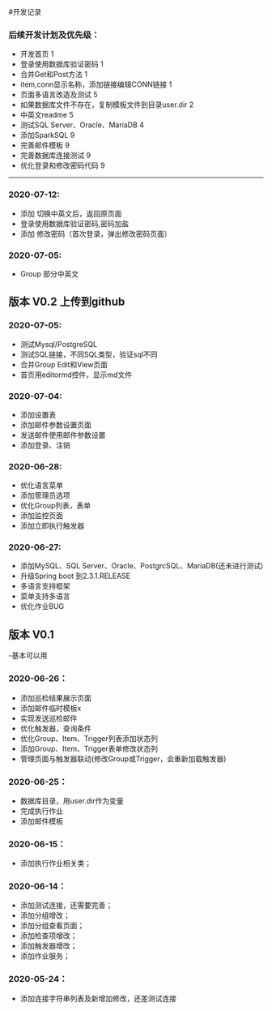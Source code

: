 

#开发记录
### 后续开发计划及优先级：
- 开发首页 1
- 登录使用数据库验证密码 1
- 合并Get和Post方法 1
- item,conn显示名称，添加链接编辑CONN链接 1
- 页面多语言改造及测试 5
- 如果数据库文件不存在，复制模板文件到目录user.dir 2
- 中英文readme 5
- 测试SQL Server、Oracle、MariaDB 4
- 添加SparkSQL 9
- 完善邮件模板 9
- 完善数据库连接测试 9
- 优化登录和修改密码代码 9

-----------

### 2020-07-12:
- 添加 切换中英文后，返回原页面
- 登录使用数据库验证密码,密码加盐
- 添加 修改密码（首次登录，弹出修改密码页面）

### 2020-07-05:
- Group 部分中英文

## 版本 V0.2 上传到github

### 2020-07-05:
- 测试Mysql/PostgreSQL
- 测试SQL链接，不同SQL类型，验证sql不同
- 合并Group Edit和View页面
- 首页用editormd控件，显示md文件

### 2020-07-04:
- 添加设置表
- 添加邮件参数设置页面
- 发送邮件使用邮件参数设置
- 添加登录、注销

### 2020-06-28:
- 优化语言菜单
- 添加管理员选项
- 优化Group列表，表单
- 添加监控页面
- 添加立即执行触发器

### 2020-06-27:
- 添加MySQL、SQL Server、Oracle、PostgrcSQL、MariaDB(还未进行测试)
- 升级Spring boot 到2.3.1.RELEASE
- 多语言支持框架
- 菜单支持多语言
- 优化作业BUG

## 版本 V0.1
-基本可以用

### 2020-06-26：
- 添加巡检结果展示页面
- 添加邮件临时模板x
- 实现发送巡检邮件
- 优化触发器，查询条件
- 优化Group、Item、Trigger列表添加状态列
- 添加Group、Item、Trigger表单修改状态列
- 管理页面与触发器联动(修改Group或Trigger，会重新加载触发器)

### 2020-06-25：
- 数据库目录，用user.dir作为变量
- 完成执行作业
- 添加邮件模板
 
### 2020-06-15：
- 添加执行作业相关类；
### 2020-06-14：
- 添加测试连接，还需要完善；
- 添加分组增改；
- 添加分组查看页面；
- 添加检查项增改；
- 添加触发器增改；
- 添加作业服务；
### 2020-05-24：
- 添加连接字符串列表及新增加修改，还差测试连接